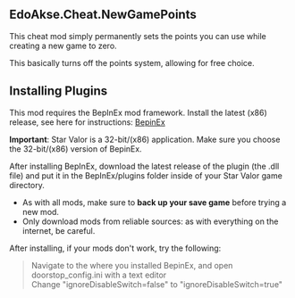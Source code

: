 EdoAkse.Cheat.NewGamePoints
---
This cheat mod simply permanently sets the points you can use while creating a new game to zero.

This basically turns off the points system, allowing for free choice.

Installing Plugins
---
This mod requires the BepInEx mod framework.
Install the latest (x86) release, see here for instructions: [BepinEx](https://docs.bepinex.dev/articles/user_guide/installation/index.html)

**Important**: Star Valor is a 32-bit/(x86) application. Make sure you choose the 32-bit/(x86) version of BepinEx.

After installing BepInEx, download the latest release of the plugin (the .dll file) and put it in the BepInEx/plugins folder inside of your Star Valor game directory.

* As with all mods, make sure to **back up your save game** before trying a new mod.
* Only download mods from reliable sources: as with everything on the internet, be careful.

After installing, if your mods don't work, try the following:
> Navigate to the where you installed BepinEx, and open doorstop_config.ini with a text editor  
> Change "ignoreDisableSwitch=false" to "ignoreDisableSwitch=true"